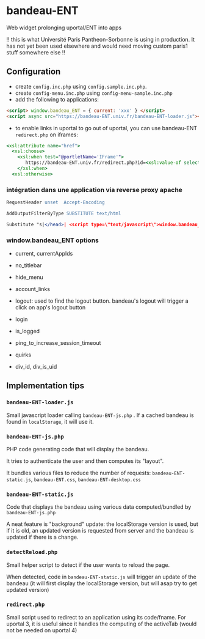 bandeau-ENT
===========

Web widget prolonging uportal/ENT into apps

!! this is what Université Paris Pantheon-Sorbonne is using in production. It has not yet been used elsewhere and would need moving custom paris1 stuff somewhere else !!

Configuration
-------------

* create ```config.inc.php``` using ```config.sample.inc.php```.
* create ```config-menu.inc.php``` using ```config-menu-sample.inc.php```
* add the following to applications:

```html
<script> window.bandeau_ENT = { current: 'xxx' } </script>
<script async src="https://bandeau-ENT.univ.fr/bandeau-ENT-loader.js"></script>
```

* to enable links in uportal to go out of uportal, you can use bandeau-ENT ```redirect.php``` on iframes:

```xsl
<xsl:attribute name="href">
  <xsl:choose>
    <xsl:when test="@portletName='IFrame'">
       https://bandeau-ENT.univ.fr/redirect.php?id=<xsl:value-of select="@fname"/>
    </xsl:when>
  <xsl:otherwise>
```

### intégration dans une application via reverse proxy apache

```apache
RequestHeader unset  Accept-Encoding

AddOutputFilterByType SUBSTITUTE text/html

Substitute "s|</head>| <script type=\"text/javascript\">window.bandeau_ENT = { current: \"xxx\"}; </script><script async src=\"https://bandeau-ENT.univ.fr/bandeau-ENT-loader.js\"></script> </head>|"
```

### window.bandeau_ENT options

* current, currentAppIds
* no_titlebar
* hide_menu
* account_links

* logout: used to find the logout button. bandeau's logout will trigger a click on app's logout button
* login
* is_logged

* ping_to_increase_session_timeout
* quirks
* div_id, div_is_uid


Implementation tips
-------------------

### ```bandeau-ENT-loader.js```

Small javascript loader calling ```bandeau-ENT-js.php``` .
If a cached bandeau is found in ```localStorage```, it will use it.

### ```bandeau-ENT-js.php```

PHP code generating code that will display the bandeau.

It tries to authenticate the user and then computes its "layout".

It bundles various files to reduce the number of requests: ```bandeau-ENT-static.js```, ```bandeau-ENT.css```, ```bandeau-ENT-desktop.css```

### ```bandeau-ENT-static.js```

Code that displays the bandeau using various data computed/bundled by ```bandeau-ENT-js.php```

A neat feature is "background" update: the localStorage version is used, but if it is old, an updated version is requested from server and the bandeau is updated if there is a change.

### ```detectReload.php```

Small helper script to detect if the user wants to reload the page.

When detected, code in ```bandeau-ENT-static.js``` will trigger an update of the bandeau (it will first display the localStorage version, but will asap try to get updated version)

### ```redirect.php```

Small script used to redirect to an application using its code/fname.
For uportal 3, it is useful since it handles the computing of the activeTab (would not be needed on uportal 4)
